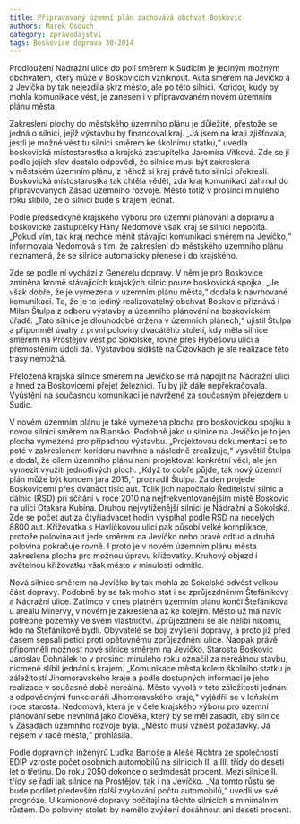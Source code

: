 ```yaml
---
title: Připravovaný územní plán zachovává obchvat Boskovic
authors: Marek Osouch
category: zpravodajství
tags: Boskovice doprava 30-2014 
---
```


Prodloužení Nádražní ulice do polí směrem k Sudicím je jediným možným obchvatem, který může v Boskovicích vzniknout. Auta směrem na Jevíčko a z Jevíčka by tak nejezdila skrz město, ale po této silnici. Koridor, kudy by mohla komunikace vést, je zanesen i v připravovaném novém územním plánu města. 

Zakreslení plochy do městského územního plánu je důležité, přestože se jedná o silnici, jejíž výstavbu by financoval kraj. „Já jsem na kraji zjišťovala, jestli je možné vést tu silnici směrem ke školnímu statku,“ uvedla boskovická místostarostka a krajská zastupitelka Jaromíra Vítková. Zde se jí podle jejích slov dostalo odpovědi, že silnice musí být zakreslena i v městském územním plánu, z něhož si kraj právě tuto silnici překreslí. Boskovická místostarostka tak chtěla vědět, zda kraj komunikaci zahrnul do připravovaných Zásad územního rozvoje. Město totiž v prosinci minulého roku slíbilo, že o silnici bude s krajem jednat.

Podle předsedkyně krajského výboru pro územní plánování a dopravu a boskovické zastupitelky Hany Nedomové však kraj se silnicí nepočítá. „Pokud vím, tak kraj nechce měnit stávající komunikaci směrem na Jevíčko,“ informovala Nedomová s tím, že zakreslení do městského územního plánu neznamená, že se silnice automaticky přenese i do krajského.

Zde se podle ní vychází z Generelu dopravy. V něm je pro Boskovice zmíněna kromě stávajících krajských silnic pouze boskovická spojka. „Je však dobře, že je vymezena v územním plánu města,“ dodala k navrhované komunikaci. 
To, že je to jediný realizovatelný obchvat Boskovic přiznává i Milan Štulpa z odboru výstavby a územního plánování na boskovickém úřadě. „Tato silnice je dlouhodobě držena v územních plánech,“ ujistil Štulpa a připomněl úvahy z první poloviny dvacátého století, kdy měla silnice směrem na Prostějov vést po Sokolské, rovně přes Hybešovu ulici a přemostěním údolí dál. Výstavbou sídliště na Čížovkách je ale realizace této trasy nemožná.

Přeložená krajská silnice směrem na Jevíčko se má napojit na Nádražní ulici a hned za Boskovicemi přejet železnici. Tu by již dále nepřekračovala. Vyústění na současnou komunikaci je navržené za současným přejezdem u Sudic. 

V novém územním plánu je také vymezena plocha pro boskovickou spojku a novou silnici směrem na Blansko. Podobně jako u silnice na Jevíčko je to jen plocha vymezená pro případnou výstavbu. „Projektovou dokumentací se to poté v zakresleném koridoru navrhne a následně zrealizuje,“ vysvětlil Štulpa a dodal, že cílem územního plánu není projektovat konkrétní věci, ale jen vymezit využití jednotlivých ploch. „Když to dobře půjde, tak nový územní plán může být koncem jara 2015,“ prozradil Štulpa.
Za den projede Boskovicemi přes dvanáct tisíc aut. Tolik jich napočítalo Ředitelství silnic a dálnic (ŘSD) při sčítání v roce 2010 na nejfrekventovanějším místě Boskovic na ulici Otakara Kubína. Druhou nejvytíženější silnicí je Nádražní a Sokolská. Zde se počet aut za čtyřiadvacet hodin vyšplhal podle ŘSD na necelých 8800 aut. Křižovatka s Havlíčkovou ulicí pak působí velké komplikace, protože polovina aut jede směrem na Jevíčko nebo právě odtud a druhá polovina pokračuje rovně. I proto je v novém územním plánu města zakreslena plocha pro možnou úpravu křižovatky. Kruhový objezd i světelnou křižovatku však město v minulosti odmítlo. 

Nová silnice směrem na Jevíčko by tak mohla ze Sokolské odvést velkou část dopravy. Podobně by se tak mohlo stát i se zprůjezdněním Štefánikovy a Nádražní ulice. Zatímco v dnes platném územním plánu končí Štefánikova u areálu Minervy, v novém je zakreslena až ke kolejím. Město už má navíc potřebné pozemky ve svém vlastnictví. Zprůjezdnění se ale nelíbí nikomu, kdo na Štefánikově bydlí. Obyvatelé se bojí zvýšení dopravy, a proto již před časem sepsali petici proti opětovnému zprůjezdnění ulice. Naopak právě připomněli možnost nové silnice směrem na Jevíčko. Starosta Boskovic Jaroslav Dohnálek to v prosinci minulého roku označil za nereálnou stavbu, nicméně slíbil jednání s krajem. „Komunikace města kolem školního statku je záležitostí Jihomoravského kraje a podle dostupných informací je jeho realizace v současné době nereálná. Město vyvolá v této záležitosti jednání s odpovědnými funkcionáři Jihomoravského kraje,“ vyjádřil se v loňském roce starosta. Nedomová, která je v čele krajského výboru pro územní plánování sebe nevnímá jako člověka, který by se měl zasadit, aby silnice v Zásadách územního rozvoje byla. „Město musí vznést požadavky. Já nejsem v radě města,“ prohlásila.

Podle dopravních inženýrů Luďka Bartoše a Aleše Richtra ze společnosti EDIP vzroste počet osobních automobilů na silnicích II. a III. třídy do deseti let o třetinu. Do roku 2050 dokonce o sedmdesát procent. Mezi silnice II. třídy se řadí jak silnice na Prostějov, tak i na Jevíčko. „Na tomto růstu se bude podílet především další zvyšování počtu automobilů,“ uvedli ve své prognóze. U kamionové dopravy počítají na těchto silnicích s minimálním růstem. Do poloviny století by nemělo zvýšení dosáhnout ani deseti procent.